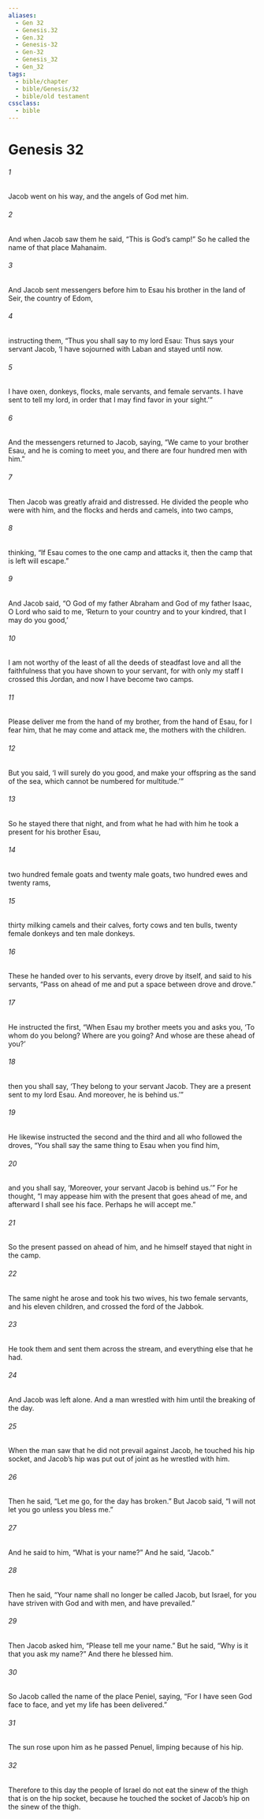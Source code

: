 ```yaml
---
aliases:
  - Gen 32
  - Genesis.32
  - Gen.32
  - Genesis-32
  - Gen-32
  - Genesis_32
  - Gen_32
tags:
  - bible/chapter
  - bible/Genesis/32
  - bible/old testament
cssclass:
  - bible
---
```


# Genesis 32

###### 1
Jacob went on his way, and the angels of God met him.
###### 2
And when Jacob saw them he said, “This is God’s camp!” So he called the name of that place Mahanaim.
###### 3
And Jacob sent messengers before him to Esau his brother in the land of Seir, the country of Edom,
###### 4
instructing them, “Thus you shall say to my lord Esau: Thus says your servant Jacob, ‘I have sojourned with Laban and stayed until now.
###### 5
I have oxen, donkeys, flocks, male servants, and female servants. I have sent to tell my lord, in order that I may find favor in your sight.’”
###### 6
And the messengers returned to Jacob, saying, “We came to your brother Esau, and he is coming to meet you, and there are four hundred men with him.”
###### 7
Then Jacob was greatly afraid and distressed. He divided the people who were with him, and the flocks and herds and camels, into two camps,
###### 8
thinking, “If Esau comes to the one camp and attacks it, then the camp that is left will escape.”
###### 9
And Jacob said, “O God of my father Abraham and God of my father Isaac, O Lord who said to me, ‘Return to your country and to your kindred, that I may do you good,’
###### 10
I am not worthy of the least of all the deeds of steadfast love and all the faithfulness that you have shown to your servant, for with only my staff I crossed this Jordan, and now I have become two camps.
###### 11
Please deliver me from the hand of my brother, from the hand of Esau, for I fear him, that he may come and attack me, the mothers with the children.
###### 12
But you said, ‘I will surely do you good, and make your offspring as the sand of the sea, which cannot be numbered for multitude.’”
###### 13
So he stayed there that night, and from what he had with him he took a present for his brother Esau,
###### 14
two hundred female goats and twenty male goats, two hundred ewes and twenty rams,
###### 15
thirty milking camels and their calves, forty cows and ten bulls, twenty female donkeys and ten male donkeys.
###### 16
These he handed over to his servants, every drove by itself, and said to his servants, “Pass on ahead of me and put a space between drove and drove.”
###### 17
He instructed the first, “When Esau my brother meets you and asks you, ‘To whom do you belong? Where are you going? And whose are these ahead of you?’
###### 18
then you shall say, ‘They belong to your servant Jacob. They are a present sent to my lord Esau. And moreover, he is behind us.’”
###### 19
He likewise instructed the second and the third and all who followed the droves, “You shall say the same thing to Esau when you find him,
###### 20
and you shall say, ‘Moreover, your servant Jacob is behind us.’” For he thought, “I may appease him with the present that goes ahead of me, and afterward I shall see his face. Perhaps he will accept me.”
###### 21
So the present passed on ahead of him, and he himself stayed that night in the camp.
###### 22
The same night he arose and took his two wives, his two female servants, and his eleven children, and crossed the ford of the Jabbok.
###### 23
He took them and sent them across the stream, and everything else that he had.
###### 24
And Jacob was left alone. And a man wrestled with him until the breaking of the day.
###### 25
When the man saw that he did not prevail against Jacob, he touched his hip socket, and Jacob’s hip was put out of joint as he wrestled with him.
###### 26
Then he said, “Let me go, for the day has broken.” But Jacob said, “I will not let you go unless you bless me.”
###### 27
And he said to him, “What is your name?” And he said, “Jacob.”
###### 28
Then he said, “Your name shall no longer be called Jacob, but Israel, for you have striven with God and with men, and have prevailed.”
###### 29
Then Jacob asked him, “Please tell me your name.” But he said, “Why is it that you ask my name?” And there he blessed him.
###### 30
So Jacob called the name of the place Peniel, saying, “For I have seen God face to face, and yet my life has been delivered.”
###### 31
The sun rose upon him as he passed Penuel, limping because of his hip.
###### 32
Therefore to this day the people of Israel do not eat the sinew of the thigh that is on the hip socket, because he touched the socket of Jacob’s hip on the sinew of the thigh.


